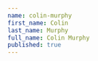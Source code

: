 ```yaml
---
name: colin-murphy
first_name: Colin
last_name: Murphy
full_name: Colin Murphy
published: true
---
```

